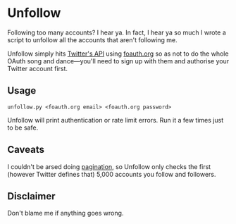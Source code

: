 # Unfollow

Following too many accounts? I hear ya. In fact, I hear ya so much I wrote a
script to unfollow all the accounts that aren't following me.

Unfollow simply hits [Twitter's API] using [foauth.org] so as not to do the
whole OAuth song and dance—you'll need to sign up with them and authorise your
Twitter account first.

## Usage

    unfollow.py <foauth.org email> <foauth.org password>

Unfollow will print authentication or rate limit errors. Run it a few times
just to be safe.

## Caveats

I couldn't be arsed doing [pagination], so Unfollow only checks the first
(however Twitter defines that) 5,000 accounts you follow and followers.

## Disclaimer

Don't blame me if anything goes wrong.

[Twitter's API]: https://dev.twitter.com/docs/api/1.1/post/friendships/destroy
[foauth.org]: https://foauth.org/
[pagination]: https://dev.twitter.com/docs/misc/cursoring

